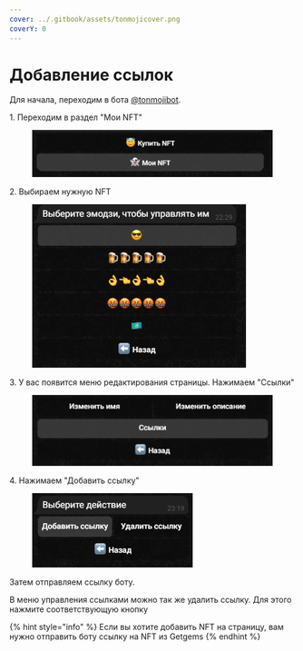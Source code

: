 ```yaml
---
cover: ../.gitbook/assets/tonmojicover.png
coverY: 0
---
```


# Добавление ссылок

Для начала, переходим в бота [@tonmojibot](https://t.me/tonmojibot).

1\. Переходим в раздел "Мои NFT"

<figure><img src="../.gitbook/assets/image (2).png" alt=""><figcaption></figcaption></figure>

2\. Выбираем нужную NFT

<figure><img src="../.gitbook/assets/image (1).png" alt=""><figcaption></figcaption></figure>

3\. У вас появится меню редактирования страницы. Нажимаем "Ссылки"

<figure><img src="../.gitbook/assets/image (3).png" alt=""><figcaption></figcaption></figure>

4\. Нажимаем "Добавить ссылку"

<figure><img src="../.gitbook/assets/image.png" alt=""><figcaption></figcaption></figure>



Затем отправляем ссылку боту.&#x20;

В меню управления ссылками можно так же удалить ссылку. Для этого нажмите соответствующую кнопку

{% hint style="info" %}
Если вы хотите добавить NFT на страницу, вам нужно отправить боту ссылку на NFT из Getgems
{% endhint %}

